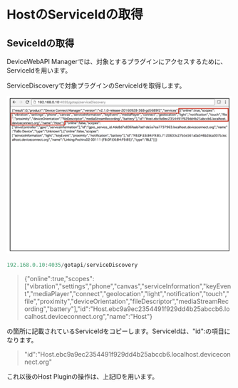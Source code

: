 # HostのServiceIdの取得

## SeviceIdの取得

DeviceWebAPI Managerでは、対象とするプラグインにアクセスするために、ServiceIdを用います。

ServiceDiscoveryで対象プラグインのServiceIdを取得します。

![](../img/host_service001.png)


```javascript
192.168.0.10:4035/gotapi/serviceDiscovery
```

> {"online":true,"scopes":["vibration","settings","phone","canvas","serviceInformation","keyEvent","mediaPlayer","connect","geolocation","light","notification","touch","file","proximity","deviceOrientation","fileDescriptor","mediaStreamRecording","battery"],"id":"Host.ebc9a9ec2354491f929dd4b25abccb6.localhost.deviceconnect.org","name":"Host"}

の箇所に記載されているServiceIdをコピーします。ServiceIdは、"id":の項目になります。

> "id":"Host.ebc9a9ec2354491f929dd4b25abccb6.localhost.deviceconnect.org"

これ以後のHost Pluginの操作は、上記IDを用います。
